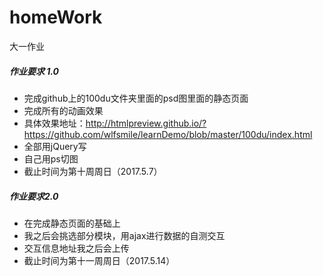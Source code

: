 # homeWork
大一作业

##### 作业要求 1.0
+ 完成github上的100du文件夹里面的psd图里面的静态页面
+ 完成所有的动画效果
+ 具体效果地址：http://htmlpreview.github.io/?https://github.com/wlfsmile/learnDemo/blob/master/100du/index.html
+ 全部用jQuery写
+ 自己用ps切图
+ 截止时间为第十周周日（2017.5.7）

##### 作业要求2.0
+ 在完成静态页面的基础上
+ 我之后会挑选部分模块，用ajax进行数据的自测交互
+ 交互信息地址我之后会上传
+ 截止时间为第十一周周日（2017.5.14）